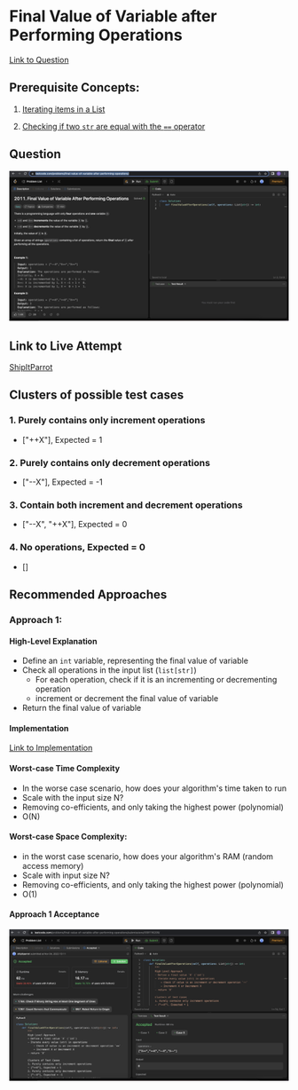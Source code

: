 # Final Value of Variable after Performing Operations

[Link to Question](https://leetcode.com/problems/final-value-of-variable-after-performing-operations/)

## Prerequisite Concepts:

1. [Iterating items in a List](../../prerequisite_concepts/list/001_iterating_items_in_a_list.md)

2. [Checking if two `str` are equal with the `==` operator](../../prerequisite_concepts/str/003_checking_if_a_string_is_equal_to_another_string.md)

## Question

![Image](images/question.png)

## Link to Live Attempt

[ShipItParrot](https://www.youtube.com/watch?v=-5Sz8xnPGwg)

## Clusters of possible test cases

### 1. Purely contains only increment operations
- ["++X"], Expected = 1

### 2. Purely contains only decrement operations
- ["--X"], Expected = -1

### 3. Contain both increment and decrement operations
- ["--X", "++X"], Expected = 0

### 4. No operations, Expected = 0
- []

## Recommended Approaches

### Approach 1:

#### High-Level Explanation

- Define an `int` variable, representing the final value of variable
- Check all operations in the input list (`list[str]`)
  - For each operation, check if it is an incrementing or decrementing operation
  - increment or decrement the final value of variable
- Return the final value of variable

#### Implementation

[Link to Implementation](main.py)

#### Worst-case Time Complexity
- In the worse case scenario, how does your algorithm's time taken to run
- Scale with the input size N?
- Removing co-efficients, and only taking the highest power (polynomial)
- O(N)

#### Worst-case Space Complexity:
- in the worst case scenario, how does your algorithm's RAM (random access memory)
- Scale with input size N?
- Removing co-efficients, and only taking the highest power (polynomial)
- O(1)

#### Approach 1 Acceptance

![Image](images/accepted.png)